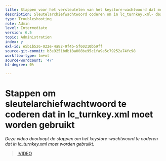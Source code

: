 ```yaml
---
title: Stappen voor het versleutelen van het keystore-wachtwoord dat moet worden gebruikt in lc_turnkey.xml
description: Sleutelarchiefwachtwoord coderen om in lc_turnkey.xml- dossier te vormen
type: Troubleshooting
role: Admin
level: Intermediate
version: 6.5
topic: Administration
index: y
exl-id: e5b1b526-022e-4a82-9f4b-5f60210bb9ff
source-git-commit: b3e9251bdb18a008be95c1fa9e5c79252a74fc98
workflow-type: tm+mt
source-wordcount: '47'
ht-degree: 0%

---
```


# Stappen om sleutelarchiefwachtwoord te coderen dat in lc_turnkey.xml moet worden gebruikt

*Deze video doorloopt de stappen om het keystore-wachtwoord te coderen dat in lc_turnkey.xml moet worden gebruikt.*

>[!VIDEO](https://video.tv.adobe.com/v/335538?quality=12&learn=on)
